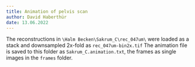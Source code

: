 ```yaml
---
title: Animation of pelvis scan
author: David Haberthür
date: 13.06.2022
---
```


The reconstructions in `\Halm Becken\Sakrum_C\rec_047um\` were loaded as a stack and downsampled 2x-fold as `rec_047um-bin2x.tif`
The animation file is saved to this folder as `Sakrum_C.animation.txt`, the frames as single images in the `frames` folder.
